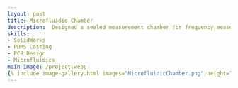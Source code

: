 ```yaml
---
layout: post
title: Microfluidic Chamber
description:  Designed a sealed measurement chamber for frequency measurement of MEMS/NEMS resonators during immersion in a variety of fluids. Coordinated with machine shop for fabrication. Created molds for PDMS casting.
skills: 
- SolidWorks
- PDMS Casting
- PCB Design
- Microfluidics
main-image: /project.webp
{% include image-gallery.html images="MicrofluidicChamber.png" height="400"%}
---
```

